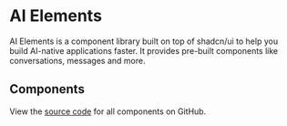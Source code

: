 # AI Elements

AI Elements is a component library built on top of shadcn/ui to help you build AI-native applications faster. It provides pre-built components like conversations, messages and more.

## Components

<ElementHeader name="Actions" path="actions" />

<Preview path="actions" />

<ElementHeader name="Artifact" path="artifact" />

<Preview path="artifact" />

<ElementHeader name="Branch" path="branch" />

<Preview path="branch" />

<ElementHeader name="Chain of Thought" path="chain-of-thought" />

<Preview path="chain-of-thought" />

<ElementHeader name="Code Block" path="code-block" />

<Preview path="code-block" />

<ElementHeader name="Context" path="context" />

<Preview path="context" />

<ElementHeader name="Conversation" path="conversation" />

<Preview path="conversation" className="p-0" />

<ElementHeader name="Image" path="image" />

<Preview path="image" />

<ElementHeader name="Loader" path="loader" />

<Preview path="loader" />

<ElementHeader name="Message" path="message" />

<Preview path="message" />

<ElementHeader name="Open In Chat" path="open-in-chat" />

<Preview path="open-in-chat" />

<ElementHeader name="Prompt Input" path="prompt-input" />

<Preview path="prompt-input" />

<ElementHeader name="Reasoning" path="reasoning" />

<Preview path="reasoning" />

<ElementHeader name="Response" path="response" />

<Preview path="response" />

<ElementHeader name="Sources" path="sources" />

<Preview path="sources" />

<ElementHeader name="Suggestion" path="suggestion" />

<Preview path="suggestion" />

<ElementHeader name="Task" path="task" />

<Preview path="task" />

<ElementHeader name="Tool" path="tool" />

<Preview path="tool" />

<ElementHeader name="Web Preview" path="web-preview" />

<Preview path="web-preview" />

<ElementHeader name="Inline Citation" path="inline-citation" />

<Preview path="inline-citation" />

View the [source code](https://github.com/vercel/ai-elements) for all components on GitHub.
